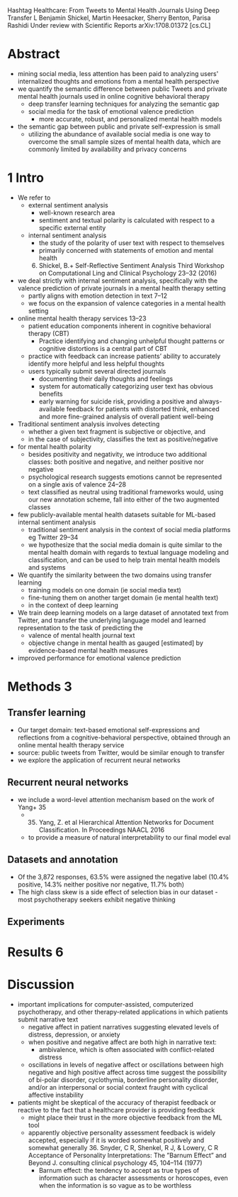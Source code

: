 Hashtag Healthcare: From Tweets to Mental Health Journals Using Deep Transfer L
Benjamin Shickel, Martin Heesacker, Sherry Benton, Parisa Rashidi
Under review with Scientific Reports arXiv:1708.01372 [cs.CL]

# Abstract

* mining social media, less attention has been paid to analyzing users'
  internalized thoughts and emotions from a mental health perspective
* we quantify the semantic difference between public Tweets and
  private mental health journals used in online cognitive behavioral therapy
  * deep transfer learning techniques for analyzing the semantic gap
  * social media for the task of emotional valence prediction
    * more accurate, robust, and personalized mental health models
* the semantic gap between public and private self-expression is small
  * utilizing the abundance of available social media is
    one way to overcome the small sample sizes of mental health data, which are
    commonly limited by availability and privacy concerns

# 1 Intro

* We refer to
  * external sentiment analysis
    * well-known research area 
    * sentiment and textual polarity is calculated
      with respect to a specific external entity
  * internal sentiment analysis 
    * the study of the polarity of user text with respect to themselves
    * primarily concerned with statements of emotion and mental health
    6. Shickel, B.+
      Self-Reflective Sentiment Analysis
      Third Workshop on Computational Ling and Clinical Psychology 23–32 (2016)
* we deal strictly with internal sentiment analysis, specifically with the
  valence prediction of private journals in a mental health therapy setting
  * partly aligns with emotion detection in text 7–12
  * we focus on the expansion of valence categories in a mental health setting
* online mental health therapy services 13–23
  * patient education components inherent in cognitive behavioral therapy (CBT)
    * Practice identifying and changing unhelpful thought patterns or cognitive
      distortions is a central part of CBT
  * practice with feedback can increase patients’ ability to accurately
    identify more helpful and less helpful thoughts
  * users typically submit several directed journals
    * documenting their daily thoughts and feelings
    * system for automatically categorizing user text has obvious benefits
    * early warning for suicide risk, providing a
      positive and always-available feedback for patients with distorted think,
      enhanced and more fine-grained analysis of overall patient well-being
* Traditional sentiment analysis involves detecting
  * whether a given text fragment is subjective or objective, and
  * in the case of subjectivity, classifies the text as positive/negative
* for mental health polarity
  * besides positivity and negativity, we introduce two additional classes:
    both positive and negative, and neither positive nor negative
  * psychological research suggests
    emotions cannot be represented on a single axis of valence 24–28
  * text classified as neutral using traditional frameworks would, using our
    new annotation scheme, fall into either of the two augmented classes
* few publicly-available mental health datasets
  suitable for ML-based internal sentiment analysis
  * traditional sentiment analysis in the context of social media platforms
    eg Twitter 29–34
  * we hypothesize that the social media domain is quite similar to the mental
    health domain with regards to textual language modeling and classification,
    and can be used to help train mental health models and systems
* We quantify the similarity between the two domains using transfer learning
  * training models on one domain (ie social media text)
  * fine-tuning them on another target domain (ie mental health text)
  * in the context of deep learning
* We
  train deep learning models on a large dataset of annotated text from Twitter,
  and transfer the underlying language model and learned representation
  to the task of predicting the
  * valence of mental health journal text
  * objective change in mental health
    as gauged [estimated] by evidence-based mental health measures
* improved performance for emotional valence prediction

# Methods 3

## Transfer learning

* Our target domain: text-based emotional self-expressions and reflections
  from a cognitive-behavioral perspective,
  obtained through an online mental health therapy service
* source: public tweets from Twitter, would be similar enough to transfer
* we explore the application of recurrent neural networks

## Recurrent neural networks

* we include a word-level attention mechanism based on the work of Yang+ 35
  * 35. Yang, Z. et al
    Hierarchical Attention Networks for Document Classification. In Proceedings
    NAACL 2016
  * to provide a measure of natural interpretability to our final model eval

## Datasets and annotation

* Of the 3,872 responses, 63.5% were assigned the negative label
  (10.4% positive, 14.3% neither positive nor negative, 11.7% both)
* The high class skew is a side effect of selection bias in our dataset -
  most psychotherapy seekers exhibit negative thinking

## Experiments

# Results 6

# Discussion

* important implications for computer-assisted, computerized psychotherapy, and
  other therapy-related applications in which patients submit narrative text
  * negative affect in patient narratives suggesting elevated levels of
    distress, depression, or anxiety
  * when positive and negative affect are both high in narrative text:
    * ambivalence, which is often associated with conflict-related distress
  * oscillations in levels of negative affect or
    oscillations between high negative and high positive affect across time
    suggest the possibility of bi-polar disorder, cyclothymia,
    borderline personality disorder, and/or an interpersonal or social context
    fraught with cyclical affective instability
* patients might be skeptical of the accuracy of therapist feedback or
  reactive to the fact that a healthcare provider is providing feedback
  * might place their trust in the more objective feedback from the ML tool
  * apparently objective personality assessment feedback is widely accepted,
    especially if it is worded somewhat positively and somewhat generally
    36. Snyder, C R, Shenkel, R J, & Lowery, C R
      Acceptance of Personality Interpretations: The ”Barnum Effect” and Beyond
      J. consulting clinical psychology 45, 104–114 (1977)
    * Barnum effect: the tendency to accept as true types of information such
      as character assessments or horoscopes, even when the information is so
      vague as to be worthless
